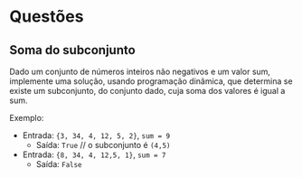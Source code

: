 # Questões

## Soma do subconjunto

Dado um conjunto de números inteiros não negativos e um valor sum, implemente uma solução, usando programação dinâmica, que determina se existe um subconjunto, do conjunto dado, cuja soma dos valores é igual a sum.

Exemplo:

- Entrada: `{3, 34, 4, 12, 5, 2}`, `sum = 9`
  - Saída: `True` // o subconjunto é `(4,5)`
- Entrada: `{8, 34, 4, 12,5, 1}`, `sum = 7`
  - Saída: `False`